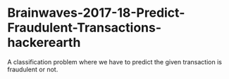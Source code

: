 # Brainwaves-2017-18-Predict-Fraudulent-Transactions-hackerearth
A classification problem where we have to predict the given transaction is fraudulent or not.

